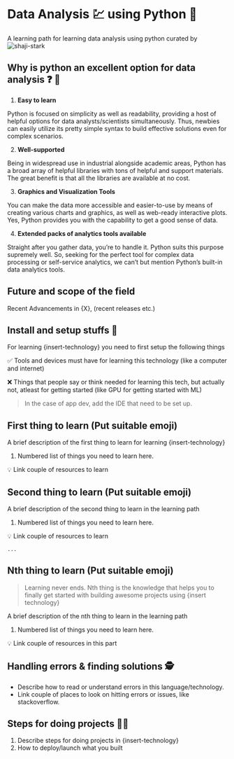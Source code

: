 # Data Analysis :chart: using Python :snake:

A learning path for learning data analysis using python curated by ![shaji-stark](https://github.com/shaji-stark)

## Why is python an excellent option for data analysis :question: :thinking:
1. **Easy to learn**

Python is focused on simplicity as well as readability, providing a host of helpful options for data analysts/scientists simultaneously. Thus, newbies can easily utilize its pretty simple syntax to build effective solutions even for complex scenarios.

2. **Well-supported**

Being in widespread use in industrial alongside academic areas, Python has a broad array of helpful libraries with tons of helpful and support materials. The great benefit is that all the libraries are available at no cost.

3. **Graphics and Visualization Tools**

You can make the data more accessible and easier-to-use by means of creating various charts and graphics, as well as web-ready interactive plots. Yes, Python provides you with the capability to get a good sense of data.

4. **Extended packs of analytics tools available**

Straight after you gather data, you’re to handle it. Python suits this purpose supremely well. So, seeking for the perfect tool for complex data processing or self-service analytics, we can’t but mention Python’s built-in data analytics tools.

## Future and scope of the field



Recent Advancements in {X}, (recent releases etc.)

## Install and setup stuffs :construction:
For learning {insert-technology} you need to first setup the following things

:white_check_mark: Tools and devices must have for learning this technology (like a computer and internet)

:x: Things that people say or think needed for learning this tech, but actually not, atleast for getting started (like GPU for getting started with ML)

> In the case of app dev, add the IDE that need to be set up.

## First thing to learn (Put suitable emoji)

A brief description of the first thing to learn for learning {insert-technology}

1. Numbered list of things you need to learn here.

:bulb: Link couple of resources to learn

## Second thing to learn (Put suitable emoji)

A brief description of the second thing to learn in the learning path

1. Numbered list of things you need to learn here.

:bulb: Link couple of resources to learn

```
...
```

## Nth thing to learn (Put suitable emoji)

> Learning never ends. Nth thing is the knowledge that helps you to finally get started with building awesome projects using {insert technology}

A brief description of the nth thing to learn in the learning path

1. Numbered list of things you need to learn here.

:bulb: Link couple of resources in this part

## Handling errors & finding solutions :detective:

- Describe how to read or understand errors in this language/technology.
- Link couple of places to look on hitting errors or issues, like stackoverflow.

## Steps for doing projects :woman_technologist:

1. Describe steps for doing projects in {insert-technology}
2. How to deploy/launch what you built
